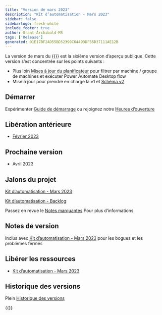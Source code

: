 ```yaml
---
title: "Version de mars 2023"
description: "Kit d’automatisation - Mars 2023"
sidebar: false
sidebarlogo: fresh-white
include_footer: true
author: Grant-Archibald-MS
tags: ['Release']
generated: 01E17BF2AD55BD52390C64493DF55D37111AE12B
---
```


La version de mars du {{<product-name>}} est la sixième version d’aperçu publique. Cette version s’est concentrée sur les points suivants :

- Plus loin [Mises à jour du planificateur](/fr/features/scheduler) pour filtrer par machine / groupe de machines et exécuter Power Automate Desktop flow
- Mise à jour pour prendre en charge la v1 et [Schéma v2](https://learn.microsoft.com/power-automate/desktop-flows/schema)

## Démarrer

Expérimenter [Guide de démarrage](/fr/get-started) ou rejoignez notre [Heures d’ouverture](/fr/office-hours)

## Libération antérieure

- [Février 2023](/fr/releases/february-2023)

## Prochaine version

- Avril 2023

## Jalons du projet

[Kit d’automatisation - Mars 2023](https://github.com/orgs/microsoft/projects/486/views/10)

[Kit d’automatisation - Backlog](https://github.com/orgs/microsoft/projects/486/views/1)

Passez en revue le [Notes marquantes](/fr/releases/milestones) Pour plus d’informations

## Notes de version

Inclus avec [Kit d’automatisation - Mars 2023](https://github.com/microsoft/powercat-automation-kit/releases/tag/AutomationKit-March2023) pour les bogues et les problèmes fermés

## Libérer les ressources

- [Kit d’automatisation - Mars 2023](https://github.com/microsoft/powercat-automation-kit/releases/tag/AutomationKit-March2023)

## Historique des versions

Plein [Historique des versions](/fr/releases)

{{<questions name="/content/fr/releases/march-2023.json" completed="Merci de nous avoir fait part de vos commentaires" showNavigationButtons="false" locale="fr">}}
